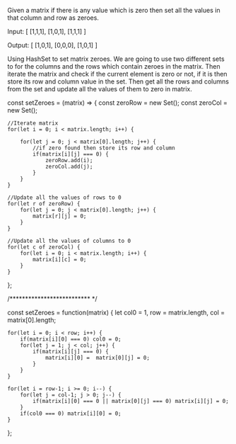 Given a matrix if there is any value which is zero then set all the values in that column and row as zeroes.

Input:
[
  [1,1,1],
  [1,0,1],
  [1,1,1]
]

Output:
[
  [1,0,1],
  [0,0,0],
  [1,0,1]
]


Using HashSet to set matrix zeroes.
We are going to use two different sets to for the columns and the rows which contain zeroes in the matrix.
Then iterate the matrix and check if the current element is zero or not, if it is then store its row and column value in the set.
Then get all the rows and columns from the set and update all the values of them to zero in matrix.

const setZeroes = (matrix) => {
    const zeroRow = new Set();
    const zeroCol = new Set();
    
    //Iterate matrix
    for(let i = 0; i < matrix.length; i++) {
        
        for(let j = 0; j < matrix[0].length; j++) {
            //if zero found then store its row and column
            if(matrix[i][j] === 0) {
                zeroRow.add(i);
                zeroCol.add(j);
            }
        }
    }
    
    //Update all the values of rows to 0
    for(let r of zeroRow) {
        for(let j = 0; j < matrix[0].length; j++) {
            matrix[r][j] = 0;
        }
    }
    
    //Update all the values of columns to 0
    for(let c of zeroCol) {
        for(let i = 0; i < matrix.length; i++) {
            matrix[i][c] = 0;
        }
    }
};


/************************** */

const setZeroes = function(matrix) {
    let col0 = 1, row = matrix.length, col = matrix[0].length;
    
    for(let i = 0; i < row; i++) {
        if(matrix[i][0] === 0) col0 = 0;
        for(let j = 1; j < col; j++) {
            if(matrix[i][j] === 0) {
                matrix[i][0] =  matrix[0][j] = 0;
            }
        }
    }
    
    for(let i = row-1; i >= 0; i--) {
        for(let j = col-1; j > 0; j--) {
            if(matrix[i][0] === 0 || matrix[0][j] === 0) matrix[i][j] = 0;
        }
        if(col0 === 0) matrix[i][0] = 0;
    }
};